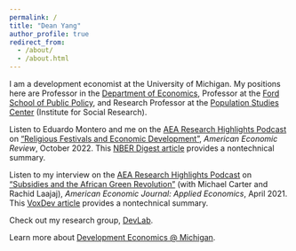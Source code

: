 ```yaml
---
permalink: /
title: "Dean Yang"
author_profile: true
redirect_from: 
  - /about/
  - /about.html
---
```


I am a development economist at the University of Michigan. My positions here are Professor in the [Department of Economics](https://lsa.umich.edu/econ), Professor at the [Ford School of Public Policy](https://fordschool.umich.edu/), and Research Professor at the [Population Studies Center](https://psc.isr.umich.edu/) (Institute for Social Research).

Listen to Eduardo Montero and me on the [AEA Research Highlights Podcast](https://www.aeaweb.org/research/religious-festivals-development-mexico) on [“Religious Festivals and Economic Development”](https://pubs.aeaweb.org/doi/pdfplus/10.1257/aer.20211094), *American Economic Review*, October 2022. This [NBER Digest article](https://www.nber.org/digest-202108/religious-festivals-agriculture-and-economic-progress-mexico) provides a nontechnical summary.

Listen to my interview on the [AEA Research Highlights Podcast](https://www.aeaweb.org/research/dean-yang-africa-green-revolution) on [“Subsidies and the African Green Revolution”](https://www.aeaweb.org/articles?id=10.1257/app.20190396&&from=f) (with Michael Carter and Rachid Laajaj), *American Economic Journal: Applied Economics*, April 2021. This [VoxDev article](https://voxdev.org/topic/agriculture/temporary-agricultural-input-subsidies-have-lasting-impacts-mozambique-experiment) provides a nontechnical summary.

Check out my research group, [DevLab](https://deanyang-econ.github.io/deanyang/devlab/).

Learn more about [Development Economics @ Michigan](https://devecon.umich.edu).